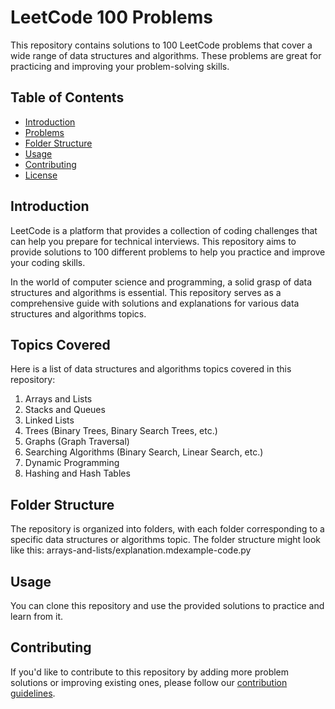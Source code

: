 # LeetCode 100 Problems

This repository contains solutions to 100 LeetCode problems that cover a wide range of data structures and algorithms. These problems are great for practicing and improving your problem-solving skills.

## Table of Contents

- [Introduction](#introduction)
- [Problems](#Topics-Covered)
- [Folder Structure](#folder-structure)
- [Usage](#usage)
- [Contributing](#contributing)
- [License](#license)

## Introduction

LeetCode is a platform that provides a collection of coding challenges that can help you prepare for technical interviews. This repository aims to provide solutions to 100 different problems to help you practice and improve your coding skills.

In the world of computer science and programming, a solid grasp of data structures and algorithms is essential. This repository serves as a comprehensive guide with solutions and explanations for various data structures and algorithms topics.

## Topics Covered

Here is a list of data structures and algorithms topics covered in this repository:

1. Arrays and Lists
2. Stacks and Queues
3. Linked Lists
4. Trees (Binary Trees, Binary Search Trees, etc.)
5. Graphs (Graph Traversal)
7. Searching Algorithms (Binary Search, Linear Search, etc.)
8. Dynamic Programming
9. Hashing and Hash Tables




## Folder Structure

The repository is organized into folders, with each folder corresponding to a specific data structures or algorithms topic. The folder structure might look like this:
arrays-and-lists/explanation.mdexample-code.py

## Usage

You can clone this repository and use the provided solutions to practice and learn from it.
## Contributing

If you'd like to contribute to this repository by adding more problem solutions or improving existing ones, please follow our [contribution guidelines](CONTRIBUTING.md).
